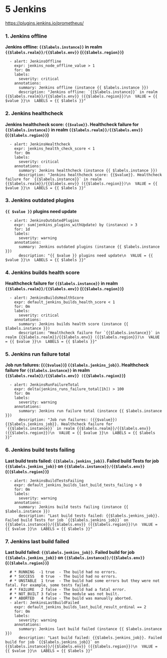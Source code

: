 # 5 Jenkins

https://plugins.jenkins.io/prometheus/

### **1. Jenkins offline**

**Jenkins offline: `{{$labels.instance}}` in realm `{{$labels.realm}}/{{$labels.env}}` (`{{$labels.region}}`)**

```
  - alert: JenkinsOffline
    expr: jenkins_node_offline_value > 1
    for: 0m
    labels:
      severity: critical
    annotations:
      summary: Jenkins offline (instance {{ $labels.instance }})
      description: "Jenkins offline: `{{$labels.instance}}` in realm {{$labels.realm}}/{{$labels.env}} ({{$labels.region}})\n  VALUE = {{ $value }}\n  LABELS = {{ $labels }}"
```

### **2. Jenkins healthcheck**

**Jenkins healthcheck score: `{{$value}}`. Healthcheck failure for `{{$labels.instance}}` in realm `{{$labels.realm}}/{{$labels.env}} `(`{{$labels.region}}`)**


```
  - alert: JenkinsHealthcheck
    expr: jenkins_health_check_score < 1
    for: 0m
    labels:
      severity: critical
    annotations:
      summary: Jenkins healthcheck (instance {{ $labels.instance }})
      description: "Jenkins healthcheck score: {{$value}}. Healthcheck failure for `{{$labels.instance}}` in realm {{$labels.realm}}/{{$labels.env}} ({{$labels.region}})\n  VALUE = {{ $value }}\n  LABELS = {{ $labels }}"
```

### **3. Jenkins outdated plugins**


**`{{ $value }}` plugins need update**

```
  - alert: JenkinsOutdatedPlugins
    expr: sum(jenkins_plugins_withUpdate) by (instance) > 3
    for: 1d
    labels:
      severity: warning
    annotations:
      summary: Jenkins outdated plugins (instance {{ $labels.instance }})
      description: "{{ $value }} plugins need update\n  VALUE = {{ $value }}\n  LABELS = {{ $labels }}"
```

### **4. Jenkins builds health score**

**Healthcheck failure for `{{$labels.instance}}` in realm `{{$labels.realm}}/{{$labels.env}}` (`{{$labels.region}}`)**

```
  - alert: JenkinsBuildsHealthScore
    expr: default_jenkins_builds_health_score < 1
    for: 0m
    labels:
      severity: critical
    annotations:
      summary: Jenkins builds health score (instance {{ $labels.instance }})
      description: "Healthcheck failure for `{{$labels.instance}}` in realm {{$labels.realm}}/{{$labels.env}} ({{$labels.region}})\n  VALUE = {{ $value }}\n  LABELS = {{ $labels }}"
```

### **5. Jenkins run failure total**

**Job run failures: (`{{$value}}`) `{{$labels.jenkins_job}}`. Healthcheck failure for `{{$labels.instance}}` in realm `{{$labels.realm}}/{{$labels.env}} ({{$labels.region}}`)**

```
  - alert: JenkinsRunFailureTotal
    expr: delta(jenkins_runs_failure_total[1h]) > 100
    for: 0m
    labels:
      severity: warning
    annotations:
      summary: Jenkins run failure total (instance {{ $labels.instance }})
      description: "Job run failures: ({{$value}}) {{$labels.jenkins_job}}. Healthcheck failure for `{{$labels.instance}}` in realm {{$labels.realm}}/{{$labels.env}} ({{$labels.region}})\n  VALUE = {{ $value }}\n  LABELS = {{ $labels }}"
```

### **6. Jenkins build tests failing**

**Last build tests failed: `{{$labels.jenkins_job}}`. Failed build Tests for job `{{$labels.jenkins_job}}` on `{{$labels.instance}}/{{$labels.env}}` (`{{$labels.region}}`)**

```
  - alert: JenkinsBuildTestsFailing
    expr: default_jenkins_builds_last_build_tests_failing > 0
    for: 0m
    labels:
      severity: warning
    annotations:
      summary: Jenkins build tests failing (instance {{ $labels.instance }})
      description: "Last build tests failed: {{$labels.jenkins_job}}. Failed build Tests for job `{{$labels.jenkins_job}}` on {{$labels.instance}}/{{$labels.env}} ({{$labels.region}})\n  VALUE = {{ $value }}\n  LABELS = {{ $labels }}"
```

### **7. Jenkins last build failed**

**Last build failed: `{{$labels.jenkins_job}}`. Failed build for job `{{$labels.jenkins_job}}` on `{{$labels.instance}}/{{$labels.env}} `(`{{$labels.region}}`)**

```
  # * RUNNING  -1 true  - The build had no errors.
  # * SUCCESS   0 true  - The build had no errors.
  # * UNSTABLE  1 true  - The build had some errors but they were not fatal. For example, some tests failed.
  # * FAILURE   2 false - The build had a fatal error.
  # * NOT_BUILT 3 false - The module was not built.
  # * ABORTED   4 false - The build was manually aborted.
  - alert: JenkinsLastBuildFailed
    expr: default_jenkins_builds_last_build_result_ordinal == 2
    for: 0m
    labels:
      severity: warning
    annotations:
      summary: Jenkins last build failed (instance {{ $labels.instance }})
      description: "Last build failed: {{$labels.jenkins_job}}. Failed build for job `{{$labels.jenkins_job}}` on {{$labels.instance}}/{{$labels.env}} ({{$labels.region}})\n  VALUE = {{ $value }}\n  LABELS = {{ $labels }}"
```

